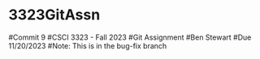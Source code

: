 # 3323GitAssn
#Commit 9
#CSCI 3323 - Fall 2023
#Git Assignment
#Ben Stewart 
#Due 11/20/2023
#Note: This is in the bug-fix branch
